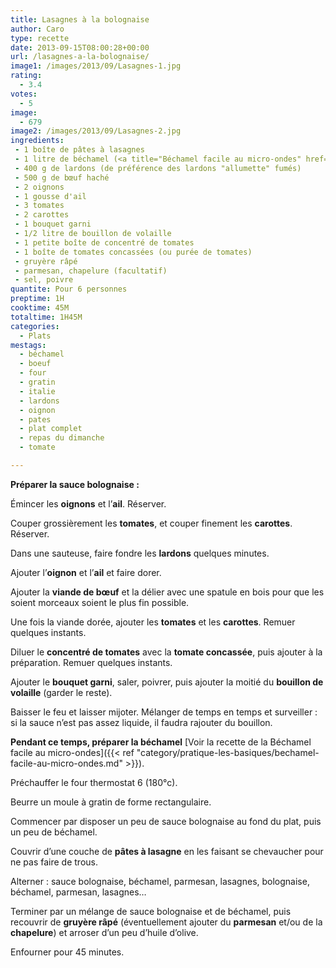 ```yaml
---
title: Lasagnes à la bolognaise
author: Caro
type: recette
date: 2013-09-15T08:00:28+00:00
url: /lasagnes-a-la-bolognaise/
image1: /images/2013/09/Lasagnes-1.jpg
rating:
  - 3.4
votes:
  - 5
image:
  - 679
image2: /images/2013/09/Lasagnes-2.jpg
ingredients:
 - 1 boîte de pâtes à lasagnes
 - 1 litre de béchamel (<a title="Béchamel facile au micro-ondes" href="http://www.instamiam.fr/bechamel-facile-au-micro-ondes/" target="_blank">voir recette de la béchamel facile</a>)
 - 400 g de lardons (de préférence des lardons "allumette" fumés)
 - 500 g de bœuf haché
 - 2 oignons
 - 1 gousse d'ail
 - 3 tomates
 - 2 carottes
 - 1 bouquet garni
 - 1/2 litre de bouillon de volaille
 - 1 petite boîte de concentré de tomates
 - 1 boîte de tomates concassées (ou purée de tomates)
 - gruyère râpé
 - parmesan, chapelure (facultatif)
 - sel, poivre
quantite: Pour 6 personnes
preptime: 1H
cooktime: 45M
totaltime: 1H45M
categories:
  - Plats
mestags:
  - béchamel
  - boeuf
  - four
  - gratin
  - italie
  - lardons
  - oignon
  - pates
  - plat complet
  - repas du dimanche
  - tomate

---
```

**Préparer la sauce bolognaise :**

Émincer les **oignons** et l&rsquo;**ail**. Réserver.

Couper grossièrement les **tomates**, et couper finement les **carottes**. Réserver.

Dans une sauteuse, faire fondre les **lardons** quelques minutes.

Ajouter l&rsquo;**oignon** et l&rsquo;**ail** et faire dorer.

Ajouter la **viande de bœuf** et la délier avec une spatule en bois pour que les soient morceaux soient le plus fin possible.

Une fois la viande dorée, ajouter les **tomates** et les **carottes**. Remuer quelques instants.

Diluer le **concentré de tomates** avec la **tomate concassée**, puis ajouter à la préparation. Remuer quelques instants.

Ajouter le **bouquet garni**, saler, poivrer, puis ajouter la moitié du **bouillon de volaille** (garder le reste).

Baisser le feu et laisser mijoter. Mélanger de temps en temps et surveiller : si la sauce n&rsquo;est pas assez liquide, il faudra rajouter du bouillon.

**Pendant ce temps, préparer la béchamel** [Voir la recette de la Béchamel facile au micro-ondes]({{< ref "category/pratique-les-basiques/bechamel-facile-au-micro-ondes.md" >}}).

Préchauffer le four thermostat 6 (180°c).

Beurre un moule à gratin de forme rectangulaire.

Commencer par disposer un peu de sauce bolognaise au fond du plat, puis un peu de béchamel.

Couvrir d&rsquo;une couche de **pâtes à lasagne** en les faisant se chevaucher pour ne pas faire de trous.

Alterner : sauce bolognaise, béchamel, parmesan, lasagnes, bolognaise, béchamel, parmesan, lasagnes&#8230;

Terminer par un mélange de sauce bolognaise et de béchamel, puis recouvrir de **gruyère râpé** (éventuellement ajouter du **parmesan** et/ou de la **chapelure**) et arroser d&rsquo;un peu d&rsquo;huile d&rsquo;olive.

Enfourner pour 45 minutes.

&nbsp;

&nbsp;
